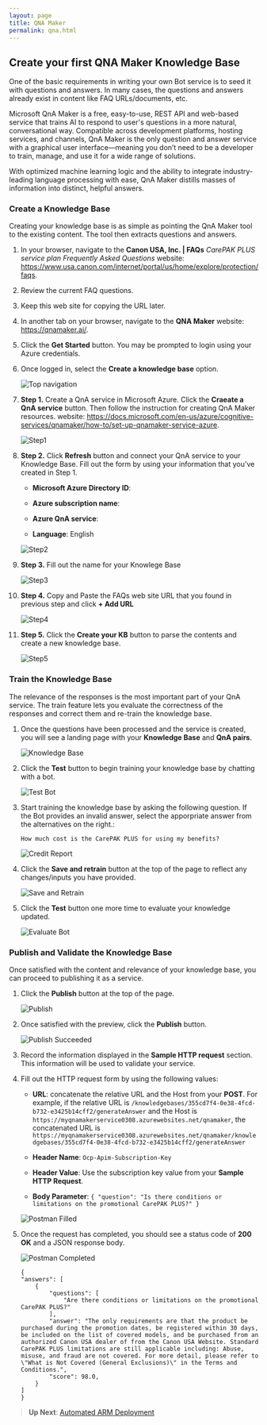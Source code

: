 ```yaml
---
layout: page
title: QNA Maker
permalink: qna.html
---
```


## Create your first QNA Maker Knowledge Base

One of the basic requirements in writing your own Bot service is to seed it with questions and answers. In many cases, the questions and answers already exist in content like FAQ URLs/documents, etc.

Microsoft QnA Maker is a free, easy-to-use, REST API and web-based service that trains AI to respond to user's questions in a more natural, conversational way. Compatible across development platforms, hosting services, and channels, QnA Maker is the only question and answer service with a graphical user interface—meaning you don’t need to be a developer to train, manage, and use it for a wide range of solutions.

With optimized machine learning logic and the ability to integrate industry-leading language processing with ease, QnA Maker distills masses of information into distinct, helpful answers.

### Create a Knowledge Base

Creating your knowledge base is as simple as pointing the QnA Maker tool to the existing content. The tool then extracts questions and answers.

1. In your browser, navigate to the **Canon USA, Inc. | FAQs** *CarePAK PLUS service plan Frequently Asked Questions* website: <https://www.usa.canon.com/internet/portal/us/home/explore/protection/faqs>.

1. Review the current FAQ questions.

1. Keep this web site for copying the URL later.

1. In another tab on your browser, navigate to the **QNA Maker** website: <https://qnamaker.ai/>.

1. Click the **Get Started** button. You may be prompted to login using your Azure credentials.

1. Once logged in, select the **Create a knowledge base** option.

    ![Top navigation](./resources/mykbservice.png)

1. **Step 1.** Create a QnA service in Microsoft Azure. Click the **Craeate a QnA service** button. Then follow the instruction for creating QnA Maker resources. website: <https://docs.microsoft.com/en-us/azure/cognitive-services/qnamaker/how-to/set-up-qnamaker-service-azure>.

    ![Step1](./resources/mykbservice-step1.png)

1. **Step 2.** Click **Refresh** button and connect your QnA service to your Knowledge Base. Fill out the form by using your information that you've created in Step 1.

    - **Microsoft Azure Directory ID**:

    - **Azure subscription name**:

    - **Azure QnA service**:

    - **Language**: English

    ![Step2](./resources/mykbservice-step2.png)

1. **Step 3.** Fill out the name for your Knowlege Base

    ![Step3](./resources/mykbservice-step3.png)

1. **Step 4.** Copy and Paste the FAQs web site URL that you found in previous step and click **+ Add URL**

    ![Step4](./resources/mykbservice-step4.png)

1. **Step 5.** Click the **Create your KB** button to parse the contents and create a new knowledge base.

    ![Step5](./resources/mykbservice-step5.png)


### Train the Knowledge Base

The relevance of the responses is the most important part of your QnA service. The train feature lets you evaluate the correctness of the responses and correct them and re-train the knowledge base.

1. Once the questions have been processed and the service is created, you will see a landing page with your **Knowledge Base** and **QnA pairs**.

    ![Knowledge Base](./resources/qnapairs.png)


1. Click the **Test** button to begin training your knowledge base by chatting with a bot.

    ![Test Bot](./resources/testbotstart.png)


1. Start training the knowledge base by asking the following question. If the Bot provides an invalid answer, select the apporpriate answer from the alternatives on the right.:

    ```
    How much cost is the CarePAK PLUS for using my benefits?
    ```

    ![Credit Report](./resources/testbot-creditreport.png)


1. Click the **Save and retrain** button at the top of the page to reflect any changes/inputs you have provided.

    ![Save and Retrain](./resources/kbsaveretrain.png)



1. Click the **Test** button one more time to evaluate your knowledge updated.

    ![Evaluate Bot](./resources/testbot-improved.png)



### Publish and Validate the Knowledge Base

Once satisfied with the content and relevance of your knowledge base, you can proceed to publishing it as a service.


1. Click the **Publish** button at the top of the page.

    ![Publish](./resources/kbpublish.png)

1. Once satisfied with the preview, click the **Publish** button.

    ![Publish Succeeded](./resources/kbsuccess.png)

1. Record the information displayed in the **Sample HTTP request** section. This information will be used to validate your service.

1. Fill out the HTTP request form by using the following values:
    
    - **URL**: concatenate the relative URL and the Host from your **POST**. For example, if the relative URL is ``/knowledgebases/355cd7f4-0e38-4fcd-b732-e3425b14cff2/generateAnswer`` and the Host is ``https://myqnamakerservice0308.azurewebsites.net/qnamaker``, the concatenated URL is ``https://myqnamakerservice0308.azurewebsites.net/qnamaker/knowledgebases/355cd7f4-0e38-4fcd-b732-e3425b14cff2/generateAnswer``

    - **Header Name**: ``Ocp-Apim-Subscription-Key``

    - **Header Value**: Use the subscription key value from your **Sample HTTP Request**.

    - **Body Parameter**: ``{ "question": "Is there conditions or limitations on the promotional CarePAK PLUS?" }``

    ![Postman Filled](./resources/postman-filled.png)

1. Once the request has completed, you should see a status code of **200 OK** and a JSON response body.

    ![Postman Completed](./resources/postman-completed.png)

    ```
    {
    "answers": [
        {
            "questions": [
                "Are there conditions or limitations on the promotional CarePAK PLUS?"
            ],
            "answer": "The only requirements are that the product be purchased during the promotion dates, be registered within 30 days, be included on the list of covered models, and be purchased from an authorized Canon USA dealer of from the Canon USA Website. Standard CarePAK PLUS limitations are still applicable including: Abuse, misuse, and fraud are not covered. For more detail, please refer to \"What is Not Covered (General Exclusions)\" in the Terms and Conditions.",
            "score": 98.0,    
		}
    ]
    }
    ```

> **Up Next**: [Automated ARM Deployment](arm.html)
